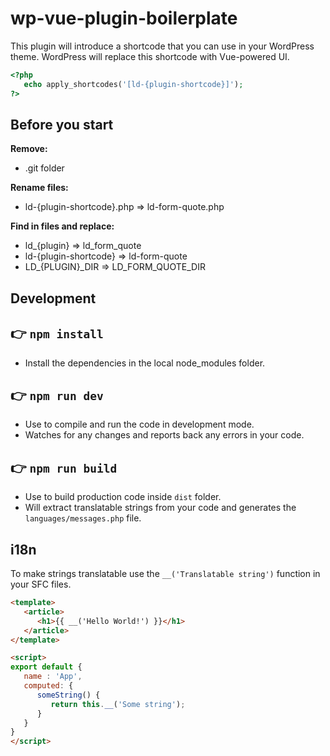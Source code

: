 # wp-vue-plugin-boilerplate

This plugin will introduce a shortcode that you can use in your WordPress theme. WordPress will replace this shortcode with Vue-powered UI.

```php
<?php
   echo apply_shortcodes('[ld-{plugin-shortcode}]');
?>
```

## Before you start

**Remove:**
* .git folder

**Rename files:**
* ld-{plugin-shortcode}.php => ld-form-quote.php

**Find in files and replace:**
* ld_{plugin} => ld_form_quote
* ld-{plugin-shortcode} => ld-form-quote
* LD_{PLUGIN}_DIR => LD_FORM_QUOTE_DIR

## Development

## 👉  `npm install`
* Install the dependencies in the local node_modules folder.

## 👉  `npm run dev`
* Use to compile and run the code in development mode.
* Watches for any changes and reports back any errors in your code.

## 👉  `npm run build`
- Use to build production code inside `dist` folder.
- Will extract translatable strings from your code and generates the `languages/messages.php` file.

## i18n

To make strings translatable use the `__('Translatable string')` function in your SFC files.

```html
<template>
   <article>
      <h1>{{ __('Hello World!') }}</h1>
   </article>
</template>

<script>
export default {
   name : 'App',
   computed: {
      someString() {
         return this.__('Some string');
      }
   }
}
</script>
```
